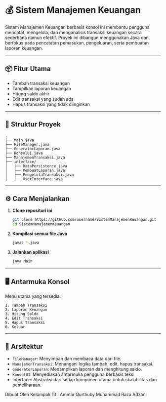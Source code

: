 # 💰 Sistem Manajemen Keuangan
 
Sistem Manajemen Keuangan berbasis konsol ini membantu pengguna mencatat, mengelola, dan menganalisis transaksi keuangan secara sederhana namun efektif. Proyek ini dibangun menggunakan Java dan berfokus pada pencatatan pemasukan, pengeluaran, serta pembuatan laporan keuangan.

---

## 📦 Fitur Utama

-  Tambah transaksi keuangan
-  Tampilkan laporan keuangan
-  Hitung saldo akhir
-  Edit transaksi yang sudah ada
-  Hapus transaksi yang tidak diinginkan

---

## 🧩 Struktur Proyek

```
.
├── Main.java
├── FileManager.java
├── GeneratorLaporan.java
├── KonsolUI.java
├── ManajemenTransaksi.java
├── interface/
│   ├── DataPersistence.java
│   ├── PembuatLaporan.java
│   ├── PengelolaTransaksi.java
│   └── UserInterface.java
```

---

## ⚙️ Cara Menjalankan

1. **Clone repositori ini**
   ```bash
   git clone https://github.com/username/SistemManajemenKeuangan.git
   cd SistemManajemenKeuangan
   ```

2. **Kompilasi semua file Java**
   ```bash
   javac *.java
   ```

3. **Jalankan aplikasi**
   ```bash
   java Main
   ```

---

## 🖥️ Antarmuka Konsol

Menu utama yang tersedia:
```
1. Tambah Transaksi
2. Laporan Keuangan
3. Hitung Saldo
4. Edit Transaksi
5. Hapus Transaksi
6. Keluar
```

---

## 🧠 Arsitektur

- `FileManager`: Menyimpan dan membaca data dari file.
- `ManajemenTransaksi`: Menangani logika tambah, edit, hapus transaksi.
- `GeneratorLaporan`: Menampilkan laporan dan menghitung saldo.
- `KonsolUI`: Menyediakan antarmuka pengguna berbasis teks.
- Interface: Abstraksi dari setiap komponen utama untuk skalabilitas dan pemeliharaan.

Dibuat Oleh Kelompok 13 : 
Ammar Qurthuby 
Muhammad Raza Adzani



